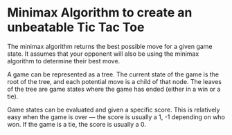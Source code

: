 # Minimax Algorithm to create an unbeatable Tic Tac Toe

The minimax algorithm returns the best possible move for a given game state. It assumes that your opponent will also be using the minimax algorithm to determine their best move.

A game can be represented as a tree. The current state of the game is the root of the tree, and each potential move is a child of that node. The leaves of the tree are game states where the game has ended (either in a win or a tie).

Game states can be evaluated and given a specific score. This is relatively easy when the game is over — the score is usually a 1, -1 depending on who won. If the game is a tie, the score is usually a 0.
